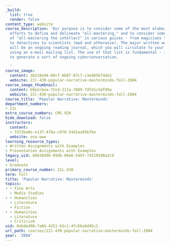 ```yaml
---
_build:
  list: true
  render: false
content_type: website
course_description: 'Our purpose is to consider some of the most elaborate and thoughtful
  efforts to define and delineate "all-mastering," and to consider some of the delineations
  of "all-mastering the intellect" in various guises - from magicians to master spies
  to detectives to scientists (mad and otherwise). The major written work of the term
  will be an ongoing reading journal, which you will circulate to your classmates
  using an e-mail mailing list. The use of that list is fundamental - it is my intention
  to generate a sort of ongoing cyberconversation.

  '
course_image:
  content: 3b218e94-89cf-6b8f-87c7-c3ed65b74de2
  website: 21l-430-popular-narrative-masterminds-fall-2004
course_image_thumbnail:
  content: b9e2cbea-72cd-211a-7689-7dfd1c5df89a
  website: 21l-430-popular-narrative-masterminds-fall-2004
course_title: 'Popular Narrative: Masterminds'
department_numbers:
- 21L
extra_course_numbers: CMS.920
hide_download: false
instructors:
  content:
  - fd72ba8e-e137-478a-c070-54d1aa95b7be
  website: ocw-www
learning_resource_types:
- Written Assignments with Examples
- Presentation Assignments with Examples
legacy_uid: 84630d9b-09db-89e0-549f-743193d0a2c9
level:
- Graduate
primary_course_number: 21L.430
term: Fall
title: 'Popular Narrative: Masterminds'
topics:
- - Fine Arts
  - Media Studies
- - Humanities
  - Literature
  - Fiction
- - Humanities
  - Literature
  - Criticism
uid: 0ebded90-7a66-4251-b5c1-4fc66a9d45c1
url_path: courses/21l-430-popular-narrative-masterminds-fall-2004
year: '2004'
---
```


